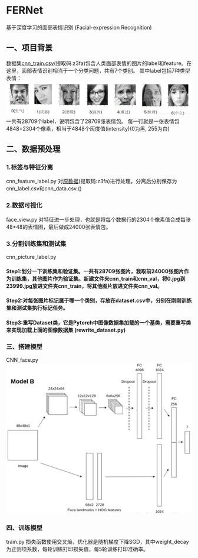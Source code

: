 # FERNet
基于深度学习的面部表情识别 (Facial-expression Recognition)
## 一、项目背景
数据集[cnn_train.csv](https://pan.baidu.com/s/1no5LZMhnUHD5o66URbXPpg)(提取码:z3fa)包含人类面部表情的图片的label和feature。在这里，面部表情识别相当于一个分类问题，共有7个类别。
其中label包括7种类型表情：
![Image text](https://github.com/HaoliangZhou/FERNet/blob/master/result/images/7-classes.png)
一共有28709个label，说明包含了28709张表情包。
每一行就是一张表情包4848=2304个像素，相当于4848个灰度值(intensity)(0为黑, 255为白)
## 二、数据预处理
### 1.标签与特征分离
cnn_feature_label.py
对[原数据](https://pan.baidu.com/s/1no5LZMhnUHD5o66URbXPpg)(提取码:z3fa)进行处理，分离后分别保存为cnn_label.csv和cnn_data.csv.()
### 2.数据可视化
face_view.py
对特征进一步处理，也就是将每个数据行的2304个像素值合成每张48*48的表情图，最后做成24000张表情包。
### 3.分割训练集和测试集
cnn_picture_label.py
#### Step1:划分一下训练集和验证集。一共有28709张图片，我取前24000张图片作为训练集，其他图片作为验证集。新建文件夹cnn_train和cnn_val，将0.jpg到23999.jpg放进文件夹cnn_train，将其他图片放进文件夹cnn_val。
#### Step2:对每张图片标记属于哪一个类别，存放在dataset.csv中，分别在刚刚训练集和测试集执行标记任务。
#### Step3:重写Dataset类，它是Pytorch中图像数据集加载的一个基类，需要重写类来实现加载上面的图像数据集 (rewrite_dataset.py)
### 三、搭建模型
CNN_face.py
![Image text](https://github.com/HaoliangZhou/FERNet/blob/master/result/images/neural_network.jpg)
### 四、训练模型
train.py
损失函数使用交叉熵，优化器是随机梯度下降SGD，其中weight_decay为正则项系数，每轮训练打印损失值，每5轮训练打印准确率。
